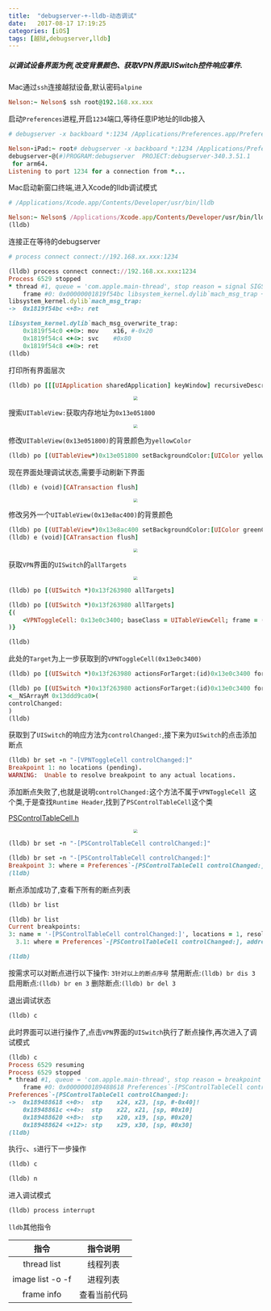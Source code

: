 ```yaml
---
title:  "debugserver-+-lldb-动态调试"
date:   2017-08-17 17:19:25
categories: [iOS]
tags: [越狱,debugserver,lldb]
---
```



##### 以调试设备界面为例,改变背景颜色、获取VPN界面UISwitch控件响应事件.
Mac通过`ssh`连接越狱设备,默认密码`alpine`
``` ruby
Nelson:~ Nelson$ ssh root@192.168.xx.xxx
```

启动`Preferences`进程,开启`1234`端口,等待任意IP地址的lldb接入
``` ruby
# debugserver -x backboard *:1234 /Applications/Preferences.app/Preferences
```
``` ruby
Nelson-iPad:~ root# debugserver -x backboard *:1234 /Applications/Preferences.app/Preferences
debugserver-@(#)PROGRAM:debugserver  PROJECT:debugserver-340.3.51.1
 for arm64.
Listening to port 1234 for a connection from *...
```
Mac启动新窗口终端,进入Xcode的lldb调试模式
``` ruby
# /Applications/Xcode.app/Contents/Developer/usr/bin/lldb
```
``` ruby
Nelson:~ Nelson$ /Applications/Xcode.app/Contents/Developer/usr/bin/lldb
(lldb) 
```
连接正在等待的debugserver
``` ruby
# process connect connect://192.168.xx.xxx:1234
```
``` ruby
(lldb) process connect connect://192.168.xx.xxx:1234
Process 6529 stopped
* thread #1, queue = 'com.apple.main-thread', stop reason = signal SIGSTOP
    frame #0: 0x00000001819f54bc libsystem_kernel.dylib`mach_msg_trap + 8
libsystem_kernel.dylib`mach_msg_trap:
->  0x1819f54bc <+8>: ret    

libsystem_kernel.dylib`mach_msg_overwrite_trap:
    0x1819f54c0 <+0>: mov    x16, #-0x20
    0x1819f54c4 <+4>: svc    #0x80
    0x1819f54c8 <+8>: ret    
(lldb)  
```
打印所有界面层次
``` ruby
(lldb) po [[[UIApplication sharedApplication] keyWindow] recursiveDescription]
```

<div align="center">
    <img src="http://upload-images.jianshu.io/upload_images/336727-50bbeb4f622abefa.png?imageMogr2/auto-orient/strip%7CimageView2/2/w/1240" style="zoom:45%">
</div>

搜索`UITableView:`获取内存地址为`0x13e051800`

<div align="center">
    <img src="http://upload-images.jianshu.io/upload_images/336727-1fa3813e74637645.jpeg?imageMogr2/auto-orient/strip%7CimageView2/2/w/1240" style="zoom:45%">
</div>

修改`UITableView(0x13e051800)`的背景颜色为`yellowColor`
``` ruby
(lldb) po [(UITableView*)0x13e051800 setBackgroundColor:[UIColor yellowColor]]
```
现在界面处理调试状态,需要手动刷新下界面
``` ruby
(lldb) e (void)[CATransaction flush]
```

<div align="center">
    <img src="http://upload-images.jianshu.io/upload_images/336727-e0bc3cae51adee44.PNG?imageMogr2/auto-orient/strip%7CimageView2/2/w/1240" style="zoom:45%">
</div>

修改另外一个`UITableView(0x13e8ac400)`的背景颜色
``` ruby
(lldb) po [(UITableView*)0x13e8ac400 setBackgroundColor:[UIColor greenColor]]
(lldb) e (void)[CATransaction flush]
```

<div align="center">
    <img src="http://upload-images.jianshu.io/upload_images/336727-93d875c44f187c4a.PNG?imageMogr2/auto-orient/strip%7CimageView2/2/w/1240" style="zoom:45%">
</div>

获取`VPN`界面的`UISwitch`的`allTargets `
<div align="center">
    <img src="http://upload-images.jianshu.io/upload_images/336727-bb1a1b98657c72d3.PNG?imageMogr2/auto-orient/strip%7CimageView2/2/w/1240" style="zoom:45%">
</div>

``` ruby
(lldb) po [(UISwitch *)0x13f263980 allTargets]
```
``` ruby
(lldb) po [(UISwitch *)0x13f263980 allTargets]
{(
    <VPNToggleCell: 0x13e0c3400; baseClass = UITableViewCell; frame = (0 55.5; 594.5 45); text = '状态'; autoresize = W; tag = 6; layer = <CALayer: 0x13f004a80>>
)}

(lldb) 
```
此处的`Target`为上一步获取到的`VPNToggleCell(0x13e0c3400)`
``` ruby
(lldb) po [(UISwitch *)0x13f263980 actionsForTarget:(id)0x13e0c3400 forControlEvent:0]
```
``` ruby
(lldb) po [(UISwitch *)0x13f263980 actionsForTarget:(id)0x13e0c3400 forControlEvent:0]
<__NSArrayM 0x13ddd9ca0>(
controlChanged:
)
(lldb)
``` 
获取到了`UISwitch`的响应方法为`controlChanged:`,接下来为`UISwitch`的点击添加断点
``` ruby
(lldb) br set -n "-[VPNToggleCell controlChanged:]"
Breakpoint 1: no locations (pending).
WARNING:  Unable to resolve breakpoint to any actual locations.
```
添加断点失败了,也就是说明`controlChanged:`这个方法不属于`VPNToggleCell `这个类,于是查找`Runtime Header`,找到了`PSControlTableCell`这个类

[PSControlTableCell.h](https://github.com/NSExceptional/iOS-9.0.2-Headers/blob/54364bb0dbcca5d316609e7a17af88ff97566631/System/Library/PrivateFrameworks/Preferences.framework/PSControlTableCell.h)
<div align="center">
    <img src="http://upload-images.jianshu.io/upload_images/336727-29ed85ead16366d6.png?imageMogr2/auto-orient/strip%7CimageView2/2/w/1240" style="zoom:45%">
</div>


``` ruby
(lldb) br set -n "-[PSControlTableCell controlChanged:]"
```
``` ruby
(lldb) br set -n "-[PSControlTableCell controlChanged:]"
Breakpoint 3: where = Preferences`-[PSControlTableCell controlChanged:], address = 0x0000000189488618
(lldb) 
```
断点添加成功了,查看下所有的断点列表
``` ruby
(lldb) br list
```
``` ruby
(lldb) br list
Current breakpoints:
3: name = '-[PSControlTableCell controlChanged:]', locations = 1, resolved = 1, hit count = 0
  3.1: where = Preferences`-[PSControlTableCell controlChanged:], address = 0x0000000189488618, resolved, hit count = 0 

(lldb)
```
按需求可以对断点进行以下操作:
`3针对以上的断点序号`
禁用断点:`(lldb) br dis 3`
启用断点:`(lldb) br en 3`
删除断点:`(lldb) br del 3`

退出调试状态
``` ruby
(lldb) c
```
此时界面可以进行操作了,点击`VPN`界面的`UISwitch`执行了断点操作,再次进入了调试模式
``` ruby
(lldb) c
Process 6529 resuming
Process 6529 stopped
* thread #1, queue = 'com.apple.main-thread', stop reason = breakpoint 3.1
    frame #0: 0x0000000189488618 Preferences`-[PSControlTableCell controlChanged:]
Preferences`-[PSControlTableCell controlChanged:]:
->  0x189488618 <+0>:  stp    x24, x23, [sp, #-0x40]!
    0x18948861c <+4>:  stp    x22, x21, [sp, #0x10]
    0x189488620 <+8>:  stp    x20, x19, [sp, #0x20]
    0x189488624 <+12>: stp    x29, x30, [sp, #0x30]
(lldb)  
```
执行`c`、`s`进行下一步操作
``` ruby
(lldb) c
```
``` ruby
(lldb) n
```
进入调试模式
``` ruby
(lldb) process interrupt
```

`lldb`其他指令

| 指令 | 指令说明 | 
| :-------------: |:-------------:|
|thread list|线程列表|
|image list -o -f|进程列表|
|frame info|查看当前代码|


